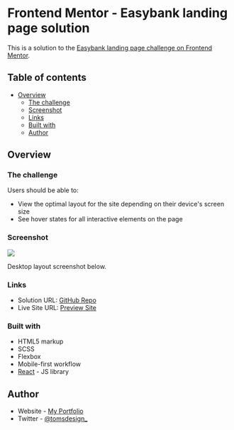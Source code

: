 # Frontend Mentor - Easybank landing page solution

This is a solution to the [Easybank landing page challenge on Frontend Mentor](https://www.frontendmentor.io/challenges/easybank-landing-page-WaUhkoDN).

## Table of contents

- [Overview](#overview)
  - [The challenge](#the-challenge)
  - [Screenshot](#screenshot)
  - [Links](#links)
  - [Built with](#built-with)
  - [Author](#author)

## Overview

### The challenge

Users should be able to:

- View the optimal layout for the site depending on their device's screen size
- See hover states for all interactive elements on the page

### Screenshot

![](../images/desktop-mockup.jpg)

Desktop layout screenshot below.

### Links

- Solution URL: [GitHub Repo](https://github.com/ph4ntom5/EasyBank-Landing-Page-FrontEndMentor-Project)
- Live Site URL: [Preview Site](https://inspiring-golick-43be1b.netlify.app/)

### Built with

- HTML5 markup
- SCSS
- Flexbox
- Mobile-first workflow
- [React](https://reactjs.org/) - JS library

## Author

- Website - [My Portfolio](https://www.tomsweb.site)
- Twitter - [@tomsdesign\_](https://www.twitter.com/tomsdesign_)

